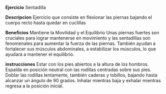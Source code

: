 **Ejercicio**
    Sentadilla

**Descripcion**
    Ejercicio que consiste en flexionar las piernas bajando el cuerpo recto hasta quedar en cuclillas

**Beneficios**
    Mantiene la Movilidad y el Equilibrio
Unas piernas fuertes son cruciales para lograr mantenerse en movimiento y las sentadillas son fenomenales para aumentar la fuerza de las piernas. También ayudan a fortalecer sus músculos abdominales, a estabilizar los músculos, lo que ayudará a mantener el equilibrio.

**instrucciones**
    Estar con los pies abiertos a la altura de los hombros. Espalda en posición neutral con las rodillas centradas sobre sus pies. Doblar las rodillas lentamente, también caderas y tobillos, bajando hasta alcanzar un ángulo de 90 grados. Inhalar mientras baja y exhalar mientras regresa a la posición inicial.